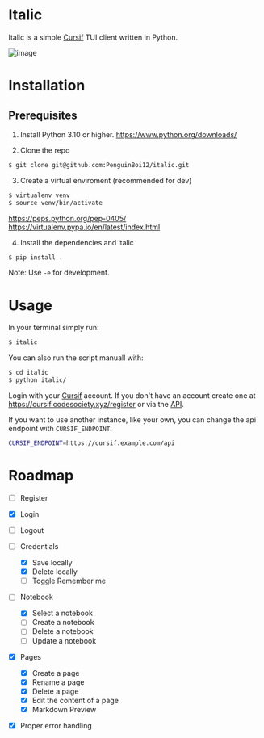 # Italic
Italic is a simple [Cursif](https://github.com/Code-Society-Lab/cursif) TUI client written in Python.

![image](https://github.com/user-attachments/assets/f87396ad-aa3a-4927-bd00-0269b83e0b47)


# Installation

## Prerequisites
1. Install Python 3.10 or higher.
https://www.python.org/downloads/

2. Clone the repo
```bash
$ git clone git@github.com:PenguinBoi12/italic.git
```

3. Create a virtual enviroment (recommended for dev)

```bash
$ virtualenv venv
$ source venv/bin/activate
```

https://peps.python.org/pep-0405/
https://virtualenv.pypa.io/en/latest/index.html

4. Install the dependencies and italic
```bash
$ pip install . 
```

Note: Use `-e` for development. 

# Usage
In your terminal simply run:
```bash
$ italic
```

You can also run the script manuall with: 
```bash
$ cd italic
$ python italic/
```

Login with your [Cursif](https://cursif.codesociety.xyz/) account. If you don't have an account create one at https://cursif.codesociety.xyz/register or via the [API](https://github.com/Code-Society-Lab/cursif-backend/wiki/GraphQL-API).

If you want to use another instance, like your own, you can change the api endpoint with `CURSIF_ENDPOINT`.
```bash
CURSIF_ENDPOINT=https://cursif.example.com/api
```

# Roadmap

- [ ] Register
- [X] Login
- [ ] Logout
- [ ] Credentials
  - [X] Save locally
  - [X] Delete locally
  - [ ] Toggle Remember me
- [ ] Notebook
  - [X] Select a notebook
  - [ ] Create a notebook
  - [ ] Delete a notebook
  - [ ] Update a notebook
- [X] Pages
  - [X] Create a page
  - [X] Rename a page
  - [X] Delete a page
  - [X] Edit the content of a page
  - [X] Markdown Preview
- [X] Proper error handling
 
